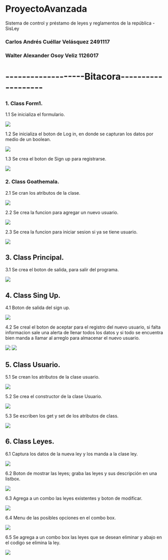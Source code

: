 ﻿# ProyectoAvanzada
Sistema de control y préstamo de leyes y reglamentos de la república - SisLey

### Carlos Andrés Cuéllar Velásquez 2491117
### Walter Alexander Osoy Veliz 1126017

# -------------------Bitacora-------------------

### 1. Class Form1.

   1.1 Se inicializa el formulario. 
   
   ![](ProyectoPrograFotos/1.png)
    
   1.2 Se inicializa el boton de Log in, en donde se capturan los datos por medio de un boolean.
   
   ![](ProyectoPrograFotos/2.png) 
   
   1.3 Se crea el boton de Sign up para registrarse.
   
   ![](ProyectoPrograFotos/3.png)
   

### 2. Class Goathemala.

   2.1 Se cran los atributos de la clase. 
   
   ![](ProyectoPrograFotos/4.png)
   
   2.2 Se crea la funcion para agregar un nuevo usuario.
   
   ![](ProyectoPrograFotos/5.png)
   
   2.3 Se crea la funcion para iniciar sesion si ya se tiene usuario. 
   
   ![](ProyectoPrograFotos/6.png)
   
## 3. Class Principal.

   3.1 Se crea el boton de salida, para salir del programa.
   
   ![](ProyectoPrograFotos/7.png)
   
## 4. Class Sing Up.
   
   4.1 Boton de salida del sign up.
   
   ![](ProyectoPrograFotos/8.png)
   
   4.2  Se creal el boton de aceptar para el registro del nuevo usuario, si falta informacion sale una alerta de llenar todos los datos y si todo se encuentra bien manda a llamar al arreglo para almacenar el nuevo usuario.
   
   ![](ProyectoPrograFotos/9.png)
   ![](ProyectoPrograFotos/10.png)
    
## 5. Class Usuario.

   5.1 Se crean los atributos de la clase usuario. 
   
   ![](ProyectoPrograFotos/14.png)

   5.2 Se crea el constructor de la clase Usuario.
   
   ![](ProyectoPrograFotos/15.png)
    
   5.3 Se escriben los get y set de los atributos de class. 
   
   ![](ProyectoPrograFotos/16.png)

## 6. Class Leyes.

   6.1 Captura los datos de la nueva ley y los manda a la clase ley. 
   
   ![](ProyectoPrograFotos/captura.png)

   6.2 Boton de mostrar las leyes; graba las leyes y sus descripción en una listbox.
  
   ![](ProyectoPrograFotos/mos.png)
    
   6.3 Agrega a un combo las leyes existentes y boton de modificar. 
   
   ![](ProyectoPrograFotos/box.png)

   6.4 Menu de las posibles opciones en el combo box. 
   
   ![](ProyectoPrograFotos/men.png)
   
   6.5 Se agrega a un combo box las leyes que se desean eliminar y abajo en el codigo se elimina la ley. 
   
   ![](ProyectoPrograFotos/del.png)




 
 

